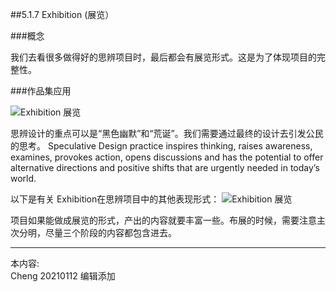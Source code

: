 
##5.1.7 Exhibition (展览）

###概念

我们去看很多做得好的思辨项目时，最后都会有展览形式。这是为了体现项目的完整性。


###作品集应用

![ Exhibition 展览](http://kitpic.makebi.net/2021/cdsd_17.jpg)

思辨设计的重点可以是“黑色幽默”和“荒诞”。我们需要通过最终的设计去引发公民的思考。 Speculative Design practice inspires thinking, raisesawareness, examines, provokes action, opens discussionsand has the potential to offer alternative directions andpositive shifts that are urgently needed in today’s world.


以下是有关 Exhibition在思辨项目中的其他表现形式：
![ Exhibition 展览](http://kitpic.makebi.net/2021/cdsd_18.jpg)

项目如果能做成展览的形式，产出的内容就要丰富一些。布展的时候，需要注意主次分明，尽量三个阶段的内容都包含进去。


---
本内容:  
Cheng 20210112 编辑添加
